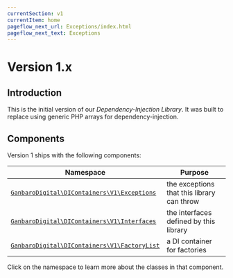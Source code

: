 ```yaml
---
currentSection: v1
currentItem: home
pageflow_next_url: Exceptions/index.html
pageflow_next_text: Exceptions
---
```


# Version 1.x

## Introduction

This is the initial version of our _Dependency-Injection Library_. It was built to replace using generic PHP arrays for dependency-injection.

## Components

Version 1 ships with the following components:

Namespace | Purpose
----------|--------
[`GanbaroDigital\DIContainers\V1\Exceptions`](Exceptions/index.html) | the exceptions that this library can throw
[`GanbaroDigital\DIContainers\V1\Interfaces`](Interfaces/index.html) | the interfaces defined by this library
[`GanbaroDigital\DIContainers\V1\FactoryList`](FactoryList/index.html) | a DI container for factories

Click on the namespace to learn more about the classes in that component.
